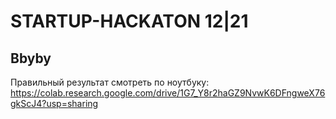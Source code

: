 # STARTUP-HACKATON 12|21
## Bbyby

Правильный результат смотреть по ноутбуку:
https://colab.research.google.com/drive/1G7_Y8r2haGZ9NvwK6DFngweX76gkScJ4?usp=sharing
